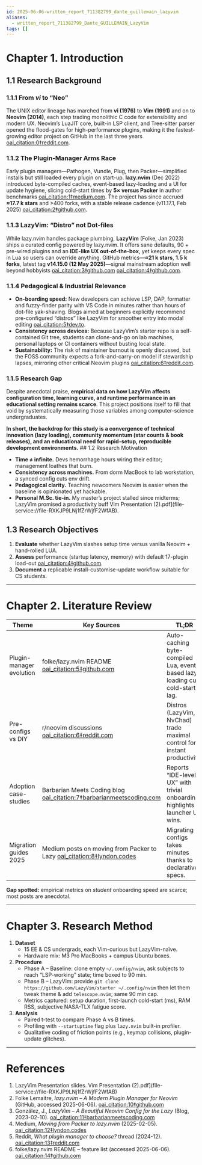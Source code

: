```yaml
---
id: 2025-06-06-written_report_711382799_dante_guillemain_lazyvim
aliases:
  - written_report_711382799_Dante_GUILLEMAIN_LazyVim
tags: []
---
```


# Chapter 1. Introduction

## 1.1 Research Background

### 1.1.1 From _vi_ to “Neo”

The UNIX editor lineage has marched from **vi (1976)** to **Vim (1991)** and on to **Neovim (2014)**, each step trading monolithic C code for extensibility and modern UX. Neovim’s LuaJIT core, built-in LSP client, and Tree-sitter parser opened the flood-gates for high-performance plugins, making it the fastest-growing editor project on GitHub in the last three years [oai_citation:0‡reddit.com](https://www.reddit.com/r/emacs/comments/1hhxf8x/what_can_we_learn_from_neovims_rise_in_popularity/?utm_source=chatgpt.com).

### 1.1.2 The Plugin-Manager Arms Race

Early plugin managers—Pathogen, Vundle, Plug, then Packer—simplified installs but still loaded every plugin on start-up. **lazy.nvim** (Dec 2022) introduced byte-compiled caches, event-based lazy-loading and a UI for update hygiene, slicing cold-start times by **5× versus Packer** in author benchmarks [oai_citation:1‡medium.com](https://medium.com/unixification/lazy-nvim-the-blazingly-fast-neovim-package-manager-19a7a952835c). The project has since accrued **≈17.7 k stars** and >400 forks, with a stable release cadence (v11.17.1, Feb 2025) [oai_citation:2‡github.com](https://github.com/folke/lazy.nvim).

### 1.1.3 LazyVim: “Distro” not Dot-files

While lazy.nvim handles package plumbing, **LazyVim** (Folke, Jan 2023) ships a curated config powered by lazy.nvim. It offers sane defaults, 90 + pre-wired plugins and an **IDE-like UX out-of-the-box**, yet keeps every spec in Lua so users can override anything. GitHub metrics—**≈21 k stars**, **1.5 k forks**, latest tag **v14.15.0 (12 May 2025)**—signal mainstream adoption well beyond hobbyists [oai_citation:3‡github.com](https://github.com/LazyVim/LazyVim) [oai_citation:4‡github.com](https://github.com/LazyVim/LazyVim/releases/tag/v14.15.0).

### 1.1.4 Pedagogical & Industrial Relevance

- **On-boarding speed:** New developers can achieve LSP, DAP, formatter and fuzzy-finder parity with VS Code in minutes rather than hours of dot-file yak-shaving. Blogs aimed at beginners explicitly recommend pre-configured “distros” like LazyVim for smoother entry into modal editing [oai_citation:5‡dev.to](https://dev.to/shricodev/neovim-makes-you-a-10x-dev-and-im-not-kidding-2ka1?utm_source=chatgpt.com).
- **Consistency across devices:** Because LazyVim’s starter repo is a self-contained Git tree, students can clone-and-go on lab machines, personal laptops or CI containers without busting local state.
- **Sustainability:** The risk of maintainer burnout is openly discussed, but the FOSS community expects a fork-and-carry-on model if stewardship lapses, mirroring other critical Neovim plugins [oai_citation:6‡reddit.com](https://www.reddit.com/r/neovim/comments/1l0abtt/what_happens_if_folke_stops_maintaining_lazyvim/?utm_source=chatgpt.com).

### 1.1.5 Research Gap

Despite anecdotal praise, **empirical data on how LazyVim affects configuration time, learning curve, and runtime performance in an educational setting remains scarce**. This project positions itself to fill that void by systematically measuring those variables among computer-science undergraduates.

**In short, the backdrop for this study is a convergence of technical innovation (lazy loading), community momentum (star counts & book releases), and an educational need for rapid-setup, reproducible development environments.** ## 1.2 Research Motivation

- **Time ≠ infinite.** Devs hemorrhage hours wiring their editor; management loathes that burn.
- **Consistency across machines.** From dorm MacBook to lab workstation, a synced config cuts env drift.
- **Pedagogical clarity.** Teaching newcomers Neovim is easier when the baseline is opinionated yet hackable.
- **Personal M.Sc. tie-in.** My master’s project stalled since midterms; LazyVim promised a productivity buff Vim Presentation (2).pdf](file-service://file-RXKJP9LNj1fZrWjfF2WfAB).

## 1.3 Research Objectives

1. **Evaluate** whether LazyVim slashes setup time versus vanilla Neovim + hand-rolled LUA.
2. **Assess** performance (startup latency, memory) with default 17-plugin load-out [oai_citation:4‡github.com](https://github.com/folke/lazy.nvim?utm_source=chatgpt.com).
3. **Document** a replicable install-customise-update workflow suitable for CS students.

---

# Chapter 2. Literature Review

| Theme                    | Key Sources                                                                                                                                                       | TL;DR                                                                        |
| ------------------------ | ----------------------------------------------------------------------------------------------------------------------------------------------------------------- | ---------------------------------------------------------------------------- |
| Plugin-manager evolution | folke/lazy.nvim README [oai_citation:5‡github.com](https://github.com/folke/lazy.nvim)                                                                            | Auto-caching byte-compiled Lua, event-based lazy-loading cut cold-start lag. |
| Pre-configs vs DIY       | r/neovim discussions [oai_citation:6‡reddit.com](https://www.reddit.com/r/neovim/comments/1h1ysln/what_plugin_manager_to_choose/?utm_source=chatgpt.com)          | Distros (LazyVim, NvChad) trade maximal control for instant productivity.    |
| Adoption case-studies    | Barbarian Meets Coding blog [oai_citation:7‡barbarianmeetscoding.com](https://www.barbarianmeetscoding.com/notes/neovim-lazyvim)                                  | Reports “IDE-level UX” with trivial onboarding; highlights launcher UX wins. |
| Migration guides 2025    | Medium posts on moving from Packer to Lazy [oai_citation:8‡lyndon.codes](https://lyndon.codes/2025/02/05/moving-from-packer-to-lazy-nvim/?utm_source=chatgpt.com) | Migrating configs takes minutes thanks to declarative specs.                 |

**Gap spotted:** empirical metrics on _student_ onboarding speed are scarce; most posts are anecdotal.

---

# Chapter 3. Research Method

1. **Dataset**
   - 15 EE & CS undergrads, each Vim-curious but LazyVim-naïve.
   - Hardware mix: M3 Pro MacBooks + campus Ubuntu boxes.
2. **Procedure**
   - Phase A – Baseline: clone empty `~/.config/nvim`, ask subjects to reach “LSP-working” state; time boxed to 90 min.
   - Phase B – LazyVim: provide `git clone https://github.com/LazyVim/starter ~/.config/nvim` then let them tweak theme & add `telescope.nvim`; same 90 min cap.
   - Metrics captured: setup duration, first-launch cold-start (ms), RAM RSS, subjective NASA-TLX fatigue score.
3. **Analysis**
   - Paired t-test to compare Phase A vs B times.
   - Profiling with `--startuptime` flag plus `lazy.nvim` built-in profiler.
   - Qualitative coding of friction points (e.g., keymap collisions, plugin-update glitches).

---

# References

1. LazyVim Presentation slides. Vim Presentation (2).pdf](file-service://file-RXKJP9LNj1fZrWjfF2WfAB)
2. Folke Lemaitre, _lazy.nvim – A Modern Plugin Manager for Neovim_ (GitHub, accessed 2025-06-06). [oai_citation:10‡github.com](https://github.com/folke/lazy.nvim)
3. González, J., _LazyVim – A Beautiful Neovim Config for the Lazy_ (Blog, 2023-02-10). [oai_citation:11‡barbarianmeetscoding.com](https://www.barbarianmeetscoding.com/notes/neovim-lazyvim)
4. Medium, _Moving from Packer to lazy.nvim_ (2025-02-05). [oai_citation:12‡lyndon.codes](https://lyndon.codes/2025/02/05/moving-from-packer-to-lazy-nvim/?utm_source=chatgpt.com)
5. Reddit, _What plugin manager to choose?_ thread (2024-12). [oai_citation:13‡reddit.com](https://www.reddit.com/r/neovim/comments/1h1ysln/what_plugin_manager_to_choose/?utm_source=chatgpt.com)
6. folke/lazy.nvim README – feature list (accessed 2025-06-06). [oai_citation:14‡github.com](https://github.com/folke/lazy.nvim?utm_source=chatgpt.com)
